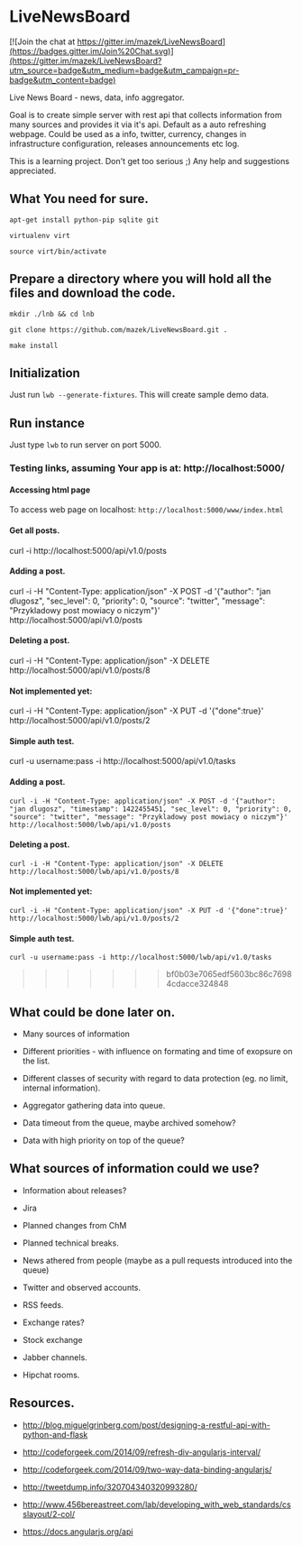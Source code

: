 # LiveNewsBoard

[![Join the chat at https://gitter.im/mazek/LiveNewsBoard](https://badges.gitter.im/Join%20Chat.svg)](https://gitter.im/mazek/LiveNewsBoard?utm_source=badge&utm_medium=badge&utm_campaign=pr-badge&utm_content=badge)

Live News Board - news, data, info aggregator.

Goal is to create simple server with rest api that collects information from many sources and provides it via it's api. Default as a auto refreshing webpage. Could be used as a info, twitter, currency, changes in infrastructure configuration, releases announcements etc log.

This is a learning project. Don't get too serious ;)
Any help and suggestions appreciated.

## What You need for sure.

`apt-get install python-pip sqlite git`

`virtualenv virt`

`source virt/bin/activate`

## Prepare a directory where you will hold all the files and download the code.

`mkdir ./lnb && cd lnb`

`git clone https://github.com/mazek/LiveNewsBoard.git .`

`make install`


## Initialization

Just run `lwb --generate-fixtures`. This will create sample demo data.

## Run instance

Just type `lwb` to run server on port 5000.

### Testing links, assuming Your app is at: http://localhost:5000/

#### Accessing html page

To access web page on localhost: `http://localhost:5000/www/index.html`

#### Get all posts.
curl -i http://localhost:5000/api/v1.0/posts

#### Adding a post.
curl -i -H "Content-Type: application/json" -X POST -d '{"author": "jan dlugosz", "sec_level": 0, "priority": 0, "source": "twitter", "message": "Przykladowy post mowiacy o niczym"}' http://localhost:5000/api/v1.0/posts

#### Deleting a post.
curl -i -H "Content-Type: application/json" -X DELETE  http://localhost:5000/api/v1.0/posts/8


#### Not implemented yet:
curl -i -H "Content-Type: application/json" -X PUT -d '{"done":true}' http://localhost:5000/api/v1.0/posts/2

#### Simple auth test.
curl -u username:pass -i http://localhost:5000/api/v1.0/tasks

#### Adding a post.
`curl -i -H "Content-Type: application/json" -X POST -d '{"author": "jan dlugosz", "timestamp": 1422455451, "sec_level": 0, "priority": 0, "source": "twitter", "message": "Przykladowy post mowiacy o niczym"}' http://localhost:5000/lwb/api/v1.0/posts`

#### Deleting a post.
`curl -i -H "Content-Type: application/json" -X DELETE  http://localhost:5000/lwb/api/v1.0/posts/8`


#### Not implemented yet:
`curl -i -H "Content-Type: application/json" -X PUT -d '{"done":true}' http://localhost:5000/lwb/api/v1.0/posts/2`

#### Simple auth test.
`curl -u username:pass -i http://localhost:5000/lwb/api/v1.0/tasks`
>>>>>>> bf0b03e7065edf5603bc86c76984cdacce324848


## What could be done later on.
*  Many sources of information

*  Different priorities - with influence on formating and time of exopsure on the list.

*  Different classes of security with regard to data protection (eg. no limit, internal information).

*  Aggregator gathering data into queue.

*  Data timeout from the queue, maybe archived somehow?

*  Data with high priority on top of the queue?


## What sources of information could we use?

*  Information about releases?

*  Jira

*  Planned changes from ChM

*  Planned technical breaks.

*  News athered from people (maybe as a pull requests introduced into the queue)

*  Twitter and observed accounts.

*  RSS feeds.

*  Exchange rates?

*  Stock exchange

*  Jabber channels.

*  Hipchat rooms.


## Resources.
* http://blog.miguelgrinberg.com/post/designing-a-restful-api-with-python-and-flask

* http://codeforgeek.com/2014/09/refresh-div-angularjs-interval/

* http://codeforgeek.com/2014/09/two-way-data-binding-angularjs/

* http://tweetdump.info/320704340320993280/

* http://www.456bereastreet.com/lab/developing_with_web_standards/csslayout/2-col/

* https://docs.angularjs.org/api



